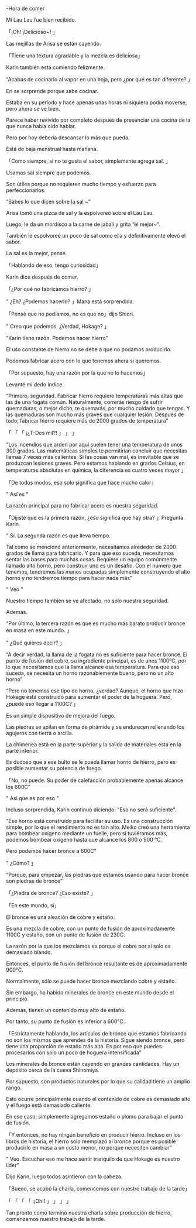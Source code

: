 
-Hora de comer

Mi Lau Lau fue bien recibido.

「¡Oh! ¡Delicioso~! 」

Las mejillas de Arisa se están cayendo.

「Tiene una textura agradable y la mezcla es deliciosa」

Karin también está comiendo felizmente.

“Acabas de cocinarlo al vapor en una hoja, pero ¿por qué es tan diferente? 」

Eri se sorprende porque sabe cocinar.

Estaba en su período y hace apenas unas horas ni siquiera podía moverse, pero ahora se ve bien.

Parece haber revivido por completo después de presenciar una cocina de la que nunca había oído hablar.

Pero por hoy debería descansar lo más que pueda.

Está de baja menstrual hasta mañana.

「Como siempre, si no te gusta el sabor, simplemente agrega sal. 」

Usamos sal siempre que podemos.

Son útiles porque no requieren mucho tiempo y esfuerzo para perfeccionarlos.

“Sabes lo que dicen sobre la sal ~”

Arisa tomó una pizca de sal y la espolvoreó sobre el Lau Lau.

Luego, le da un mordisco a la carne de jabalí y grita “el mejor~”.

También le espolvoreé un poco de sal como ella y definitivamente elevó el sabor.

La sal es la mejor, pensé.

「Hablando de eso, tengo curiosidad」

Karin dice después de comer.

「¿Por qué no fabricamos hierro? 」

" ¿Eh? ¿Podemos hacerlo? 」Mana está sorprendida.

「Pensé que no podíamos, no es que no」dijo Shiori.

" Creo que podemos. ¿Verdad, Hokage? 」

“Karin tiene razón. Podemos hacer hierro”

El uso constante de hierro no se debe a que no podamos producirlo.

Podemos fabricar acero con lo que tenemos ahora si queremos.

「Por supuesto, hay una razón por la que no lo hacemos」

Levanté mi dedo índice.

“Primero, seguridad. Fabricar hierro requiere temperaturas más altas que las de una fogata común. Naturalmente, correrás riesgo de sufrir quemaduras, o mejor dicho, te quemarás, por mucho cuidado que tengas. Y las quemaduras son mucho más graves que cualquier lesión. Después de todo, fabricar hierro requiere más de 2000 grados de temperatura”

「 「 「 ¡¿T-Dos mil?! 」 」 」

“Los incendios que arden por aquí suelen tener una temperatura de unos 300 grados. Las matemáticas simples te permitirían concluir que necesitas llamas 7 veces más calientes. Si las cosas van mal, es inevitable que se produzcan lesiones graves. Pero estamos hablando en grados Celsius, en temperaturas absolutas en química, la diferencia es cuatro veces mayor 」

「De todos modos, eso solo significa que hace mucho calor」

" Así es "

La razón principal para no fabricar acero es nuestra seguridad.

「Dijiste que es la primera razón, ¿eso significa que hay otra? 」Pregunta Karin.

" Sí. La segunda razón es que lleva tiempo.

Tal como se mencionó anteriormente, necesitamos alrededor de 2000 grados de llama para fabricarlo. Y para que eso suceda, necesitamos sentar las bases para muchas cosas. Requiere un equipo comúnmente llamado alto horno, pero construir uno es un desafío. Con el número que tenemos, tendremos las manos ocupadas simplemente construyendo el alto horno y no tendremos tiempo para hacer nada más”

" Veo "

Nuestro tiempo también se ve afectado, no sólo nuestra seguridad.

Además.

“Por último, la tercera razón es que es mucho más barato producir bronce en masa en este mundo. 」

" ¿Qué quieres decir? 」

“A decir verdad, la llama de la fogata no es suficiente para hacer bronce. El punto de fusión del cobre, su ingrediente principal, es de unos 1100°C, por lo que necesitamos que la llama alcance esa temperatura. Para que eso suceda, se necesita un horno razonablemente bueno, pero no un alto horno”

“Pero no tenemos ese tipo de horno, ¿verdad? Aunque, el horno que hizo Hokage está construido para aumentar el poder de la hoguera. Pero, ¿puede eso llegar a 1100C? 」

Es un simple dispositivo de mejora del fuego.

Las piedras se apilan en forma de pirámide y se endurecen rellenando los agujeros con tierra o arcilla.

La chimenea está en la parte superior y la salida de materiales está en la parte inferior.

Es dudoso que a ese bulto se le pueda llamar horno de hierro, pero es posible aumentar su potencia de fuego.

「No, no puede. Su poder de calefacción probablemente apenas alcance los 600C”

" Asi que es por eso "

Incluso sorprendida, Karin continuó diciendo: "Eso no será suficiente".

“Ese horno está construido para facilitar su uso. Es una construcción simple, por lo que el rendimiento no es tan alto. Meiko creó una herramienta para bombear oxígeno mediante un fuelle, pero si tuviéramos más, podemos bombear oxígeno hasta que alcance los 800 o 900 °C.

Pero podemos hacer bronce a 600C”

" ¿Cómo? 」

“Porque, para empezar, las piedras que estamos usando para hacer bronce son piedras de bronce”

「¿Piedra de bronce? ¿Eso existe? 」

「En este mundo, sí」

El bronce es una aleación de cobre y estaño.

Es una mezcla de cobre, con un punto de fusión de aproximadamente 1100C y estaño, con un punto de fusión de 230C.

La razón por la que los mezclamos es porque el cobre por sí solo es demasiado blando.

Entonces, el punto de fusión del bronce resultante es de aproximadamente 900°C.

Normalmente, sólo se puede hacer bronce mezclando cobre y estaño.

Sin embargo, ha habido minerales de bronce en este mundo desde el principio.

Además, tienen un contenido muy alto de estaño.

Por tanto, su punto de fusión es inferior a 600°C.

「Estrictamente hablando, los artículos de bronce que estamos fabricando no son los mismos que aprendes de la historia. Sigue siendo bronce, pero tiene una proporción de estaño más alta. Es por eso que puedes procesarlos con solo un poco de hoguera intensificada”

Los minerales de bronce están cayendo en grandes cantidades. Hay un depósito cerca de la cueva Shinomiya.

Por supuesto, son productos naturales por lo que su calidad tiene un amplio rango.

Esto ocurre principalmente cuando el contenido de cobre es demasiado alto y el fuego está demasiado caliente.

En ese caso, simplemente agregamos estaño o plomo para bajar el punto de fusión.

「Y entonces, no hay ningún beneficio en producir hierro. Incluso en los libros de historia, el hierro solo reemplazó al bronce porque es posible producirlo en masa a un costo menor, no porque necesiten cambiar”

" Veo. Escuchar eso me hace sentir tranquilo de que Hokage es nuestro líder”

Dijo Karin, luego todos asintieron con la cabeza.

「Bueno, se acabó la charla, comencemos con nuestro trabajo de la tarde」

「 「 「 「 ¡¡Oh!! 」 」 」 」

Tan pronto como terminó nuestra charla sobre producción de hierro, comenzamos nuestro trabajo de la tarde.